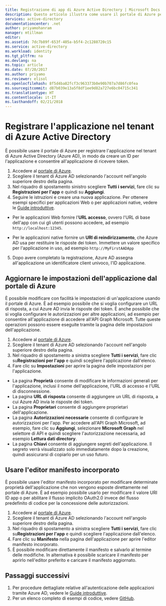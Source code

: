 ```yaml
---
title: Registrazione di app di Azure Active Directory | Microsoft Docs
description: Questo articolo illustra come usare il portale di Azure per registrare un'applicazione in Azure Active Directory
services: active-directory
documentationcenter: .net
author: priyamohanram
manager: mtillman
editor: 
ms.assetid: 7dc7b89f-653f-405a-b5f4-2c1288720c15
ms.service: active-directory
ms.workload: identity
ms.tgt_pltfrm: na
ms.devlang: na
ms.topic: article
ms.date: 07/20/2017
ms.author: priyamo
ms.reviewer: elisol
ms.openlocfilehash: 8f5d4ba82fcf3c963373b0e90b707a7d86fc0fea
ms.sourcegitcommit: d87b039e13a5f8df1ee9d82a727e6bc04715c341
ms.translationtype: HT
ms.contentlocale: it-IT
ms.lasthandoff: 02/21/2018
---
```

# <a name="register-your-application-with-your-azure-active-directory-tenant"></a>Registrare l'applicazione nel tenant di Azure Active Directory

È possibile usare il portale di Azure per registrare l'applicazione nel tenant di Azure Active Directory (Azure AD), in modo da creare un ID per l'applicazione e consentire all'applicazione di ricevere token.

1. Accedere al [portale di Azure](https://portal.azure.com).
2. Scegliere il tenant di Azure AD selezionando l'account nell'angolo superiore destro della pagina.
3. Nel riquadro di spostamento sinistro scegliere **Tutti i servizi**, fare clic su **Registrazioni per l'app** e quindi su **Aggiungi**.
4. Seguire le istruzioni e creare una nuova applicazione. Per ottenere esempi specifici per applicazioni Web o per applicazioni native, vedere le [Guide introduttive](active-directory-developers-guide.md).
  * Per le applicazioni Web fornire l'**URL accesso**, ovvero l'URL di base dell'app con cui gli utenti possono accedere, ad esempio `http://localhost:12345`.
<!--TODO: add once App ID URI is configurable: The **App ID URI** is a unique identifier for your application. The convention is to use `https://<tenant-domain>/<app-name>`, e.g. `https://contoso.onmicrosoft.com/my-first-aad-app`-->
  * Per le applicazioni native fornire un **URI di reindirizzamento**, che Azure AD usa per restituire le risposte dei token. Immettere un valore specifico per l'applicazione in uso, ad esempio `http://MyFirstAADApp`
5. Dopo avere completato la registrazione, Azure AD assegna all'applicazione un identificatore client univoco, l'ID applicazione.

## <a name="update-application-settings-from-the-azure-portal"></a>Aggiornare le impostazioni dell'applicazione dal portale di Azure

È possibile modificare con facilità le impostazioni di un'applicazione usando il portale di Azure. È ad esempio possibile che si voglia configurare un URL di risposta, a cui Azure AD invia le risposte dei token. È anche possibile che si voglia configurare le autorizzazioni per altre applicazioni, ad esempio per consentire all'applicazione di accedere all'API Graph Microsoft. Tutte queste operazioni possono essere eseguite tramite la pagina delle impostazioni dell'applicazione.

1. Accedere al [portale di Azure](https://portal.azure.com).
2. Scegliere il tenant di Azure AD selezionando l'account nell'angolo superiore destro della pagina.
3. Nel riquadro di spostamento a sinistra scegliere **Tutti i servizi**, fare clic su**Registrazioni per l'app** e quindi scegliere l'applicazione dall'elenco.
4. Fare clic su **Impostazioni** per aprire la pagina delle impostazioni per l'applicazione.
  * La pagina **Proprietà** consente di modificare le informazioni generali per l'applicazione, inclusi il nome dell'applicazione, l'URL di accesso e l'URL di disconnessione.
  * La pagina **URL di risposta** consente di aggiungere un URL di risposta, a cui Azure AD invia le risposte dei token.
  * La pagina **Proprietari** consente di aggiungere proprietari dell'applicazione.
  * La pagina **Autorizzazioni necessarie** consente di configurare le autorizzazioni per l'app. Per accedere all'API Graph Microsoft, ad esempio, fare clic su **Aggiungi**, selezionare **Microsoft Graph** nel selettore di API e quindi scegliere l'autorizzazione necessaria, ad esempio **Lettura dati directory**.
  * La pagina **Chiavi** consente di aggiungere segreti dell'applicazione. Il segreto verrà visualizzato solo immediatamente dopo la creazione, quindi assicurarsi di copiarlo per un uso futuro.

## <a name="use-the-inline-manifest-editor"></a>Usare l'editor manifesto incorporato

È possibile usare l'editor manifesto incorporato per modificare determinate proprietà dell'applicazione che non vengono esposte direttamente nel portale di Azure. È ad esempio possibile usarlo per modificare il valore URI ID app o per abilitare il flusso implicito OAuth2.0 invece del flusso predefinito di codice per la concessione delle autorizzazioni.

1. Accedere al [portale di Azure](https://portal.azure.com).
2. Scegliere il tenant di Azure AD selezionando l'account nell'angolo superiore destro della pagina.
3. Nel riquadro di spostamento a sinistra scegliere **Tutti i servizi**, fare clic su**Registrazioni per l'app** e quindi scegliere l'applicazione dall'elenco.
4. Fare clic su **Manifesto** nella pagina dell'applicazione per aprire l'editor manifesto incorporato.
5. È possibile modificare direttamente il manifesto e salvarlo al termine delle modifiche. In alternativa è possibile scaricare il manifesto per aprirlo nell'editor preferito e caricare il manifesto aggiornato.

## <a name="next-steps"></a>Passaggi successivi

1. Per procedure dettagliate relative all'autenticazione delle applicazioni tramite Azure AD, vedere le [Guide introduttive](active-directory-developers-guide.md).
2. Per un elenco completo di esempi di codice, vedere [GitHub](https://github.com/azure-samples).
